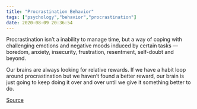 ```yaml
---
title: "Procrastination Behavior"
tags: ["psychology","behavior","procrastination"]
date: 2020-08-09 20:36:54
---
```


Procrastination isn’t a inability to manage time, but a way of coping with challenging emotions and negative moods induced by certain tasks — boredom, anxiety, insecurity, frustration, resentment, self-doubt and beyond.

Our brains are always looking for relative rewards. If we have a habit loop around procrastination but we haven’t found a better reward, our brain is just going to keep doing it over and over until we give it something better to do.

[Source](https://www.nytimes.com/2019/03/25/smarter-living/why-you-procrastinate-it-has-nothing-to-do-with-self-control.html)
